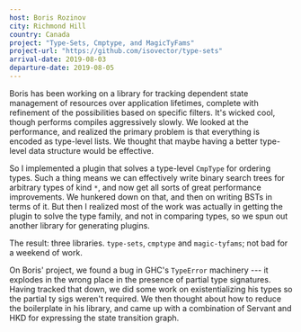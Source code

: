 ```yaml
---
host: Boris Rozinov
city: Richmond Hill
country: Canada
project: "Type-Sets, Cmptype, and MagicTyFams"
project-url: "https://github.com/isovector/type-sets"
arrival-date: 2019-08-03
departure-date: 2019-08-05
---
```


Boris has been working on a library for tracking dependent state management of
resources over application lifetimes, complete with refinement of the
possibilities based on specific filters. It's wicked cool, though performs
compiles aggressively slowly. We looked at the performance, and realized the
primary problem is that everything is encoded as type-level lists. We thought
that maybe having a better type-level data structure would be effective.

So I implemented a plugin that solves a type-level `CmpType` for ordering types.
Such a thing means we can effectively write binary search trees for arbitrary
types of kind `*`, and now get all sorts of great performance improvements. We
hunkered down on that, and then on writing BSTs in terms of it. But then I
realized most of the work was actually in getting the plugin to solve the type
family, and not in comparing types, so we spun out another library for
generating plugins.

The result: three libraries. `type-sets`, `cmptype` and `magic-tyfams`; not bad
for a weekend of work.

On Boris' project, we found a bug in GHC's `TypeError` machinery --- it explodes
in the wrong place in the presence of partial type signatures. Having tracked
that down, we did some work on existentializing his types so the partial ty sigs
weren't required. We then thought about how to reduce the boilerplate in his
library, and came up with a combination of Servant and HKD for expressing the
state transition graph.

